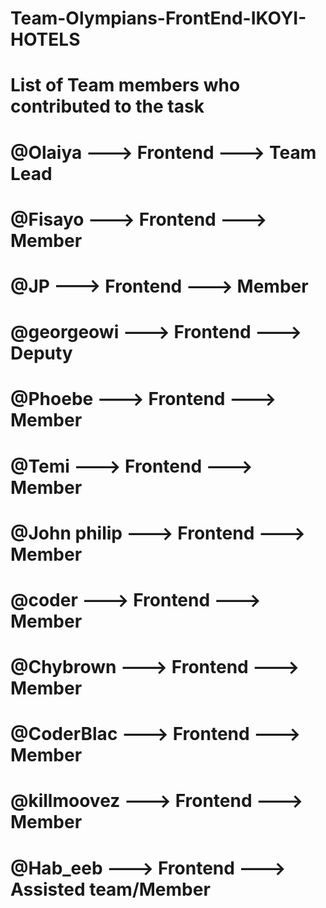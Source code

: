 # Team-Olympians-FrontEnd-IKOYI-HOTELS
# List of Team members who contributed to the task
# @Olaiya ---> Frontend ---> Team Lead 
# @Fisayo ---> Frontend ---> Member 
# @JP     ---> Frontend ---> Member 
# @georgeowi ---> Frontend ---> Deputy
# @Phoebe ---> Frontend ---> Member
# @Temi ---> Frontend ---> Member
# @John philip ---> Frontend ---> Member
# @coder ---> Frontend ---> Member
# @Chybrown ---> Frontend ---> Member
# @CoderBlac ---> Frontend ---> Member
# @killmoovez ---> Frontend ---> Member
# @Hab_eeb ---> Frontend ---> Assisted team/Member
#
#
#
#
#
#
#
#
#
#
#
#
#
#
#
#
#
#
